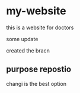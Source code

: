 # my-website

this is a website for doctors

some update

created the bracn

## purpose repostio


changi is the best option
